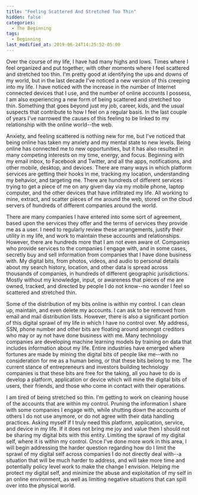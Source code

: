 ```yaml
---
title: "Feeling Scattered And Stretched Too Thin"
hidden: false
categories:
  - The Beginning
tags:
  - Beginning
last_modified_at: 2019-06-24T14:25:52-05:00
---
```


Over the course of my life, I have had many highs and lows. Times where I feel organized and put together, with other moments where I feel scattered and stretched too thin. I'm pretty good at identifying the ups and downs of my world, but in the last decade I've noticed a new version of this creeping into my life. I have noticed with the increase in the number of Internet connected devices that I use, and the number of online accounts I possess, I am also experiencing a new form of being scattered and stretched too thin. Something that goes beyond just my job, career, kids, and the usual suspects that contribute to how I feel on a regular basis. In the last couple of years I've narrowed the causes of this feeling to be linked to my relationship with the online world--the web.

Anxiety, and feeling scattered is nothing new for me, but I've noticed that being online has taken my anxiety and my mental state to new levels. Being online has connected me to new opportunities, but it has also resulted in many competing interests on my time, energy, and focus. Beginning with my email inbox, to Facebook and Twitter, and all the apps, notifications, and other mobile, desktop, and devices. There are many ways in which platform services are getting their hooks in me, tracking my location, understanding my behavior, and targeting me. There are hundreds of different services trying to get a piece of me on any given day via my mobile phone, laptop computer, and the other devices that have infiltrated my life. All working to mine, extract, and scatter pieces of me around the web, stored on the cloud servers of hundreds of different companies around the world.

There are many companies I have entered into some sort of agreement, based upon the services they offer and the terms of services they provide me as a user. I need to regularly review these arrangements, justify their utility in my life, and work to maintain these accounts and relationships. However, there are hundreds more that I am not even aware of. Companies who provide services to the companies I engage with, and in some cases, secretly buy and sell information from companies that I have done business with. My digital bits, from photos, videos, and audio to personal details about my search history, location, and other data is spread across thousands of companies, in hundreds of different geographic jurisdictions. Mostly without my knowledge, input, or awareness that pieces of me are owned, tracked, and directed by people I do not know--no wonder I feel so scattered and stretched thin.

Some of the distribution of my bits online is within my control. I can clean up, maintain, and even delete my accounts. I can ask to be removed from email and mail distribution lists. However, there is also a significant portion of this digital sprawl of my life in which I have no control over. My address, SSN, phone number and other bits are floating around amongst creditors who may or ay not have done business with me. Many technology companies are developing machine learning models by training on data that includes information about my life. Entire industries have emerged where fortunes are made by mining the digital bits of people like me--with no consideration for me as a human being, or that these bits belong to me. The current stance of entrepreneurs and investors building technology companies is that these bits are free for the taking, all you have to do is develop a platform, application or device which will mine the digital bits of users, their friends, and those who come in contact with their operations.

I am tired of being stretched so thin. I'm getting to work on cleaning house of the accounts that are within my control. Pruning the information I share with some companies I engage with, while shutting down the accounts of others I do not use anymore, or do not agree with their data handling practices. Asking myself if I truly need this platform, application, service, and device in my life. If it does not bring me joy and value then I should not be sharing my digital bits with this entity. Limiting the sprawl of my digital self, where it is within my control. Once I've done more work in this area, I will begin addressing the harder question regarding how do I limit the sprawl of my digital self across companies I do not directly deal with--a situation that will be much harder to address, and will take more time and potentially policy level work to make the change I envision. Helping me protect my digital self, and minimize the abuse and exploitation of my self in an online environment, as well as limiting negative situations that can spill over into the physical world.
